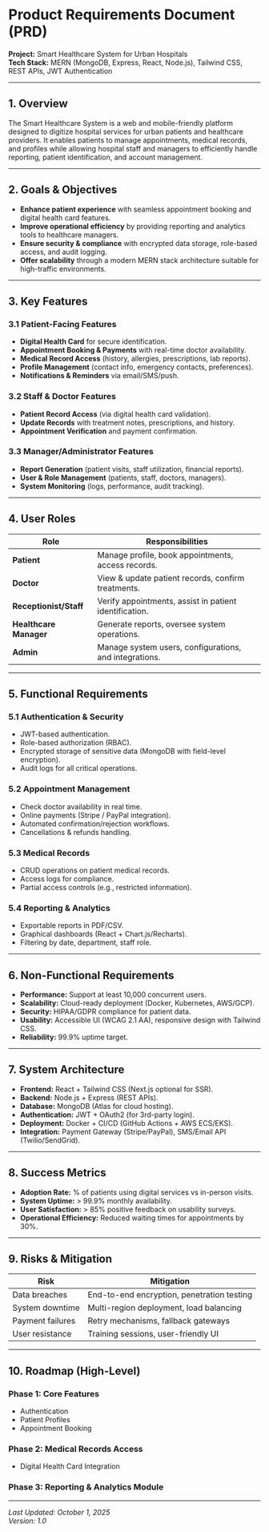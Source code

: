 # Product Requirements Document (PRD)

**Project:** Smart Healthcare System for Urban Hospitals  
**Tech Stack:** MERN (MongoDB, Express, React, Node.js), Tailwind CSS, REST APIs, JWT Authentication

---

## 1. Overview

The Smart Healthcare System is a web and mobile-friendly platform designed to digitize hospital services for urban patients and healthcare providers. It enables patients to manage appointments, medical records, and profiles while allowing hospital staff and managers to efficiently handle reporting, patient identification, and account management.

---

## 2. Goals & Objectives

- **Enhance patient experience** with seamless appointment booking and digital health card features.
- **Improve operational efficiency** by providing reporting and analytics tools to healthcare managers.
- **Ensure security & compliance** with encrypted data storage, role-based access, and audit logging.
- **Offer scalability** through a modern MERN stack architecture suitable for high-traffic environments.

---

## 3. Key Features

### 3.1 Patient-Facing Features

- **Digital Health Card** for secure identification.
- **Appointment Booking & Payments** with real-time doctor availability.
- **Medical Record Access** (history, allergies, prescriptions, lab reports).
- **Profile Management** (contact info, emergency contacts, preferences).
- **Notifications & Reminders** via email/SMS/push.

### 3.2 Staff & Doctor Features

- **Patient Record Access** (via digital health card validation).
- **Update Records** with treatment notes, prescriptions, and history.
- **Appointment Verification** and payment confirmation.

### 3.3 Manager/Administrator Features

- **Report Generation** (patient visits, staff utilization, financial reports).
- **User & Role Management** (patients, staff, doctors, managers).
- **System Monitoring** (logs, performance, audit tracking).

---

## 4. User Roles

| Role | Responsibilities |
|------|------------------|
| **Patient** | Manage profile, book appointments, access records. |
| **Doctor** | View & update patient records, confirm treatments. |
| **Receptionist/Staff** | Verify appointments, assist in patient identification. |
| **Healthcare Manager** | Generate reports, oversee system operations. |
| **Admin** | Manage system users, configurations, and integrations. |

---

## 5. Functional Requirements

### 5.1 Authentication & Security

- JWT-based authentication.
- Role-based authorization (RBAC).
- Encrypted storage of sensitive data (MongoDB with field-level encryption).
- Audit logs for all critical operations.

### 5.2 Appointment Management

- Check doctor availability in real time.
- Online payments (Stripe / PayPal integration).
- Automated confirmation/rejection workflows.
- Cancellations & refunds handling.

### 5.3 Medical Records

- CRUD operations on patient medical records.
- Access logs for compliance.
- Partial access controls (e.g., restricted information).

### 5.4 Reporting & Analytics

- Exportable reports in PDF/CSV.
- Graphical dashboards (React + Chart.js/Recharts).
- Filtering by date, department, staff role.

---

## 6. Non-Functional Requirements

- **Performance:** Support at least 10,000 concurrent users.
- **Scalability:** Cloud-ready deployment (Docker, Kubernetes, AWS/GCP).
- **Security:** HIPAA/GDPR compliance for patient data.
- **Usability:** Accessible UI (WCAG 2.1 AA), responsive design with Tailwind CSS.
- **Reliability:** 99.9% uptime target.

---

## 7. System Architecture

- **Frontend:** React + Tailwind CSS (Next.js optional for SSR).
- **Backend:** Node.js + Express (REST APIs).
- **Database:** MongoDB (Atlas for cloud hosting).
- **Authentication:** JWT + OAuth2 (for 3rd-party login).
- **Deployment:** Docker + CI/CD (GitHub Actions + AWS ECS/EKS).
- **Integration:** Payment Gateway (Stripe/PayPal), SMS/Email API (Twilio/SendGrid).

---

## 8. Success Metrics

- **Adoption Rate:** % of patients using digital services vs in-person visits.
- **System Uptime:** > 99.9% monthly availability.
- **User Satisfaction:** > 85% positive feedback on usability surveys.
- **Operational Efficiency:** Reduced waiting times for appointments by 30%.

---

## 9. Risks & Mitigation

| Risk | Mitigation |
|------|------------|
| Data breaches | End-to-end encryption, penetration testing |
| System downtime | Multi-region deployment, load balancing |
| Payment failures | Retry mechanisms, fallback gateways |
| User resistance | Training sessions, user-friendly UI |

---

## 10. Roadmap (High-Level)

### Phase 1: Core Features
- Authentication
- Patient Profiles
- Appointment Booking

### Phase 2: Medical Records Access
- Digital Health Card Integration

### Phase 3: Reporting & Analytics Module

---

*Last Updated: October 1, 2025*  
*Version: 1.0*